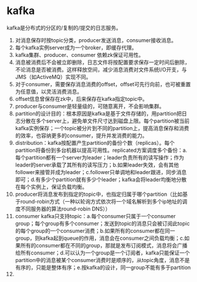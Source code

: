# kafka
kafka是分布式的分区的/复制的/提交的日志服务。

1. 对消息保存时按topic分类，producer发送消息，consumer接收消息。
2. 每个kafka实例server成为一个broker，即缓存代理。
3. kafka集群、producer、consumer 依赖zk保证可用性。
4. 消息被消费后不会被立即删除，日志文件将按配置要求保存一定时间后删除，不论消息是否被消费。这样释放空间，减少消息消费对文件系统I/O开支，与JMS（如ActiveMQ）实现不同。
5. 对于consumer，需要保存消息消费的offset，offset可先行向前，也可被重置为任意值，以灵活消费消息。
6. offset信息曾保存在zk中，后来保存在kafka指定topic中。
7. producer与consumer是轻量级的，可随意离开，不会影响集群。
8. partition的设计目的：根本原因是kafka是基于文件存储的，用partition把日志分散在多个server上，避免单文件尺寸达到磁盘上限。每个partition被当前kafka实例保存；一个topic被分片到不同的partition上，提高消息保存和消费的效率，也容纳更多的consumer，提升并发消费的能力。
9. distribution：kafka按配置产生partition的备份个数（replicas）。每个partition将备份到多台机器以提高可用性。replicated方案调度多个备份：a.每个partition都有一个server为leader；leader负责所有的读写操作；作为leader的server承载了其所有的读写压力；b.如果leader失效，会有其他follower来接管并成为leader；c.follower只单调地和leader跟进，同步消息即可；d.有多少个partition就有多少个leader；kafka会将leader均衡地分散在每个实例上，保证负载均衡。
10. producer将消息发布到指定的topic中，也指定归属于哪个partition（比如基于round-robin方式（一种以轮询方式依次将一个域名解析到多个ip地址的调度不同服务器的算法round-robin DNS））
11. consumer kafka只支持topic：a.每个consumer只属于一个consumer group；每个group有多个consumer；发送到topic的消息只会被订阅此topic的每个group的一个consumer消费；b.如果所有的consumer都在同一group，则kafka起到queue的作用，消息会在consumer之间负载均衡；c.如果所有的consumer都在不同的group，那就是发布订阅模式，消息将会广播给所有consumer；d.可以认为一个group是一个订阅者，kafka只能保证一个partition中的消息被某个consumer消费时是顺序的，从topic角度，消息不是有序的，只能是整体有序；e.按kafka的设计，同一group不能有多于partition
12. 